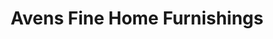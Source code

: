 ---
title: "Avens Fine Home Furnishings"
url: /lancaster/avens-fine-home-furnishings/
shop: furniture
---